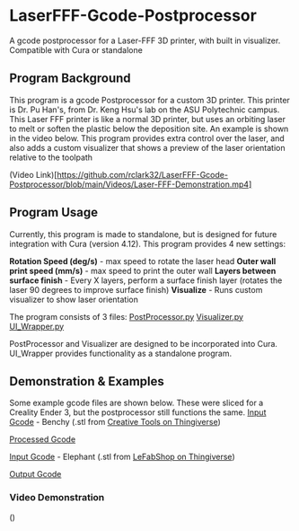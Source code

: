 # LaserFFF-Gcode-Postprocessor
A gcode postprocessor for a Laser-FFF 3D printer, with built in visualizer. Compatible with Cura or standalone

## Program Background
This program is a gcode Postprocessor for a custom 3D printer. This printer is Dr. Pu Han's, from Dr. Keng Hsu's lab on the ASU Polytechnic campus. This Laser FFF printer is like a normal 3D printer, but uses an orbiting laser to melt or soften the plastic below the deposition site. An example is shown in the video below. This program provides extra control over the laser, and also adds a custom visualizer that shows a preview of the laser orientation relative to the toolpath

(Video Link)[https://github.com/rclark32/LaserFFF-Gcode-Postprocessor/blob/main/Videos/Laser-FFF-Demonstration.mp4]



## Program Usage
Currently, this program is made to standalone, but is designed for future integration with Cura (version 4.12). This program provides 4 new settings:

**Rotation Speed (deg/s)** - max speed to rotate the laser head
**Outer wall print speed (mm/s)** - max speed to print the outer wall
**Layers between surface finish** - Every X layers, perform a surface finish layer (rotates the laser 90 degrees to improve surface finish)
**Visualize** - Runs custom visualizer to show laser orientation


The program consists of 3 files: 
[PostProcessor.py](https://github.com/rclark32/LaserFFF-Gcode-Postprocessor/blob/main/PostProcessor.py)
[Visualizer.py](https://github.com/rclark32/LaserFFF-Gcode-Postprocessor/blob/main/Visualizer.py)
[UI_Wrapper.py](https://github.com/rclark32/LaserFFF-Gcode-Postprocessor/blob/main/UI_Wrapper.py)

PostProcessor and Visualizer are designed to be incorporated into Cura. UI_Wrapper provides functionality as a standalone program.



## Demonstration & Examples

Some example gcode files are shown below. These were sliced for a Creality Ender 3, but the postprocessor still functions the same.
[Input Gcode](https://github.com/rclark32/LaserFFF-Gcode-Postprocessor/blob/main/Gcode-Examples/LFFF-Benchy.gcode) - Benchy (.stl from [Creative Tools on Thingiverse](https://www.thingiverse.com/thing:763622/files))

[Processed Gcode](https://github.com/rclark32/LaserFFF-Gcode-Postprocessor/blob/main/Gcode-Examples/LFFF-Benchy-LaserFFF.gcode)


[Input Gcode](https://github.com/rclark32/LaserFFF-Gcode-Postprocessor/blob/main/Gcode-Examples/LFFF-Elephant.gcode) - Elephant (.stl from [LeFabShop on Thingiverse](https://www.thingiverse.com/thing:257911/files))

[Output Gcode](https://github.com/rclark32/LaserFFF-Gcode-Postprocessor/blob/main/Gcode-Examples/LFFF-Elephant-LaserFFF.gcode)

### Video Demonstration
()
